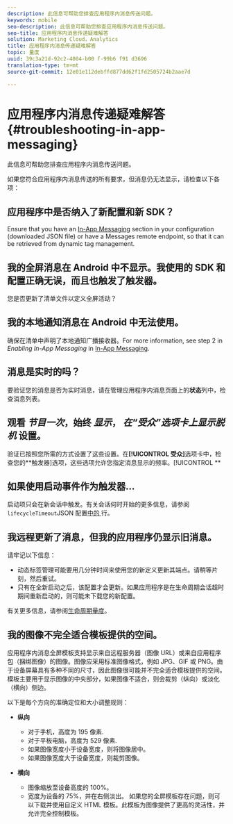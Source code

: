 ```yaml
---
description: 此信息可帮助您排查应用程序内消息传送问题。
keywords: mobile
seo-description: 此信息可帮助您排查应用程序内消息传送问题。
seo-title: 应用程序内消息传递疑难解答
solution: Marketing Cloud，Analytics
title: 应用程序内消息传递疑难解答
topic: 量度
uuid: 39c3a21d-92c2-4004-b00 f-99b6 f91 d3696
translation-type: tm+mt
source-git-commit: 12e01e112debffd877dd62f1fd2505724b2aae7d

---
```



# 应用程序内消息传递疑难解答{#troubleshooting-in-app-messaging}

此信息可帮助您排查应用程序内消息传送问题。

如果您符合应用程序内消息传送的所有要求，但消息仍无法显示，请检查以下各项：

## 应用程序中是否纳入了新配置和新 SDK？

Ensure that you have an [In-App Messaging](/help/android/messaging-main/messaging/messaging.md) section in your configuration (downloaded JSON file) or have a Messages remote endpoint, so that it can be retrieved from dynamic tag management.

## 我的全屏消息在 Android 中不显示。我使用的 SDK 和配置正确无误，而且也触发了触发器。

您是否更新了清单文件以定义全屏活动？

## 我的本地通知消息在 Android 中无法使用。

确保在清单中声明了本地通知广播接收器。For more information, see step 2 in *Enabling In-App Messaging* in [In-App Messaging](/help/android/messaging-main/messaging/messaging.md).

## 消息是实时的吗？

要验证您的消息是否为实时消息，请在管理应用程序内消息页面上的&#x200B;**状态**&#x200B;列中，检查消息列表。

## 观看 *节目一次*，始终 *显示*， *在“受众”选项卡上显示脱机* 设置。

验证已按照您所需的方式设置了这些设置。在&#x200B;**[!UICONTROL 受众]**&#x200B;选项卡中，检查您的&#x200B;**触发器]选项，这些选项允许您指定消息显示的频率。[!UICONTROL **

## 如果使用启动事件作为触发器…

启动项只会在新会话中触发。有关会话何时开始的更多信息，请参阅 `lifecycleTimeout`JSON 配置[中的 ](/help/android/configuration/json-config/json-config.md) 行。

## 我远程更新了消息，但我的应用程序仍显示旧消息。

请牢记以下信息：

* 动态标签管理可能要用几分钟时间来使用您的新定义更新其端点。请稍等片刻，然后重试。
* 只有在全新启动之后，该配置才会更新。如果应用程序是在生命周期会话超时期间重新启动的，则可能未下载您的新配置。

有关更多信息，请参阅[生命周期量度](/help/android/metrics.md)。

## 我的图像不完全适合模板提供的空间。

应用程序内消息全屏模板支持显示来自远程服务器（图像 URL）或来自应用程序包（捆绑图像）的图像。图像应采用标准图像格式，例如 JPG、GIF 或 PNG。由于设备屏幕具有多种不同的尺寸，因此图像很可能并不完全适合模板提供的空间。模板主要用于显示图像的中央部分，如果图像不适合，则会裁剪（纵向）或淡化（横向）侧边。

以下是每个方向的准确定位和大小调整规则：

* **纵向**
   * 对于手机，高度为 195 像素.
   * 对于平板电脑，高度为 529 像素.
   * 如果图像宽度小于设备宽度，则将图像居中。
   * 如果图像宽度大于设备宽度，则裁剪图像。

* **横向**
   * 图像缩放至设备高度的 100%。
   * 宽度为设备的 75%，并在右侧淡出。
   如果您的全屏模板存在问题，则可以下载并使用自定义 HTML 模板。此模板为图像提供了更高的灵活性，并允许完全控制模板。

